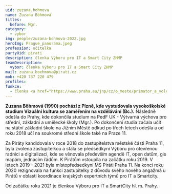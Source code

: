 ```yaml
---
uid: zuzana.bohmova
name: Zuzana Böhmová
titles:
  before: Mgr.
category:
  - vybor
img: people/zuzana-bohmova-2022.jpg
heroImg: Prague_panorama.jpeg
profession: učitelka
partyUid: pirati
description: členka Výboru pro IT a Smart City ZHMP
teamDescription:
  vybor: členka Výboru pro IT a Smart City ZHMP
mail: zuzana.boehmova@pirati.cz
mob: +420 737 220 479
profiles:
funkce:
  - členka <a href="https://www.praha.eu/jnp/cz/o_meste/primator_a_volene_organy/zastupitelstvo/vybory_zastupitelstva/index.html?committeeId=33580">Výboru pro IT a Smart City ZHMP</a>
---
```


**Zuzana Böhmová (1990) pochází z Plzně, kde vystudovala vysokoškolské studium Vizuální kultura se zaměřením na vzdělávání (Bc.).** Následně odešla do Prahy, kde dokončila studium na PedF UK - Výtvarná výchova pro střední, základní a umělecké školy (Mgr.). Po dokončení studia začala učit na státní základní škole na Jižním Městě odkud po třech letech odešla a od roku 2018 učí na soukromé střední škole také na Praze 11.

Za Piráty kandidovala v roce 2018 do zastupitelstva městské části Praha 11, byla zvolena zastupitelkou a stala se předsedkyní Výboru pro otevřenou radnici a digitalizaci, kde se věnovala především agendě IT, open datům, gis mapám, jednacím řádům. K Pirátům vstoupila na začátku roku 2019. V letech 2019 - 2021 byla místopředsedkyní MS Piráti Praha 11. Na konci roku 2020 rezignovala na funkci zastupitelky z důvodu svého nového angažmá u Pirátů v oblasti koordinace krajských expertních týmů pro IT a Smartcity. 

Od začátku roku 2021 je členkou Výboru pro IT a SmartCity hl. m. Prahy.
